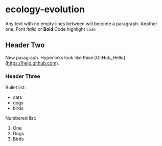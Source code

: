 # ecology-evolution

Any text with no empty lines between will become a paragraph.
Another one.
Font *Italic* or **Bold**
Code highlight `code` 

## Header Two 

New paragraph. 
Hyperlinks look like thise [GitHub_Hello] (https://help.github.com).

### Header Three

Bullet list:

- cats
- dogs
- birds

Numbered list:

1. One
2. Dogs
3. Birds
